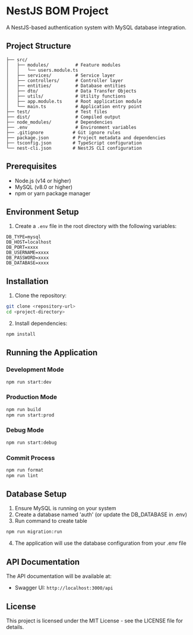 # NestJS BOM Project

A NestJS-based authentication system with MySQL database integration.

## Project Structure

```
├── src/
│   ├── modules/          # Feature modules
│   │   └── users.module.ts
│   ├── services/         # Service layer
│   ├── controllers/      # Controller layer
│   ├── entities/         # Database entities
│   ├── dto/              # Data Transfer Objects
│   ├── utils/            # Utility functions
│   ├── app.module.ts     # Root application module
│   └── main.ts           # Application entry point
├── test/                 # Test files
├── dist/                 # Compiled output
├── node_modules/         # Dependencies
├── .env                  # Environment variables
├── .gitignore           # Git ignore rules
├── package.json         # Project metadata and dependencies
├── tsconfig.json        # TypeScript configuration
└── nest-cli.json        # NestJS CLI configuration
```

## Prerequisites

- Node.js (v14 or higher)
- MySQL (v8.0 or higher)
- npm or yarn package manager

## Environment Setup

1. Create a `.env` file in the root directory with the following variables:
```env
DB_TYPE=mysql
DB_HOST=localhost
DB_PORT=xxxx
DB_USERNAME=xxxx
DB_PASSWORD=xxxx
DB_DATABASE=xxxx
```

## Installation

1. Clone the repository:
```bash
git clone <repository-url>
cd <project-directory>
```

2. Install dependencies:
```bash
npm install
```

## Running the Application

### Development Mode
```bash
npm run start:dev
```

### Production Mode
```bash
npm run build
npm run start:prod
```

### Debug Mode
```bash
npm run start:debug
```

### Commit Process
```bash
npm run format
npm run lint
```

## Database Setup

1. Ensure MySQL is running on your system
2. Create a database named 'auth' (or update the DB_DATABASE in .env)
3. Run command to create table
```bash
npm run migration:run
```
4. The application will use the database configuration from your .env file

## API Documentation

The API documentation will be available at:
- Swagger UI: `http://localhost:3000/api`

## License

This project is licensed under the MIT License - see the LICENSE file for details.

